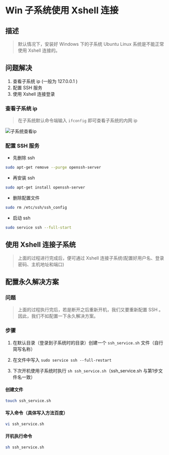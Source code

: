 # Win 子系统使用 Xshell 连接

## 描述

> 默认情况下，安装好 Windows 下的子系统 Ubuntu Linux 系统是不能正常使用 Xshell 连接的。

## 问题解决

1. 查看子系统 ip (一般为 127.0.0.1 )
2. 配置 SSH 服务
3. 使用 Xshell 连接登录

### 查看子系统 ip

> 在子系统默认命令端输入 ```ifconfig``` 即可查看子系统的内网 ip

![子系统查看ip](图片/子系统查看ip.jpg)

### 配置 SSH 服务

* 先删除 ssh

```bash
sudo apt-get remove --purge openssh-server
```

* 再安装 ssh

```bash
sudo apt-get install openssh-server
```

* 删除配置文件

```bash
sudo rm /etc/ssh/ssh_config
```

* 启动 ssh

```bash
sudo service ssh --full-start
```

## 使用 Xshell 连接子系统

> 上面的过程进行完成后，便可通过 Xshell 连接子系统(配置好用户名、登录密码、主机地址和端口)

## 配置永久解决方案

### 问题

> 上面的过程执行完后，若是断开之后重新开机，我们又要重新配置 SSH 。因此，我们不如配置一下永久解决方案。

### 步骤

1. 在默认目录（登录到子系统时的目录）创建一个 ```ssh_service.sh``` 文件（自行简写名称）
2. 在文件中写入 ```sudo service ssh --full-restart```

3. 下次开机使用子系统时执行 ```sh ssh_service.sh```（ssh_service.sh 与第1步文件名一致）

#### 创建文件

```bash
touch ssh_service.sh
```

#### 写入命令（具体写入方法百度）

```bash
vi ssh_service.sh
```

#### 开机执行命令

```bash
sh ssh_service.sh
```

